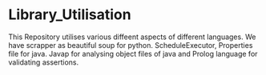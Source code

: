 # Library_Utilisation

This Repository utilises various diffeent aspects of different languages. We have scrapper as beautiful soup for python.
ScheduleExecutor, Properties file for java. Javap for analysing object files of java and Prolog language for validating assertions.
